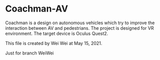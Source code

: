 # Coachman-AV
Coachman is a design on autonomous vehicles which try to improve the interaction between AV and pedestrians. The project is designed for VR environment. The target device is Oculus Quest2.

This file is created by Wei Wei at May 15, 2021.

Just for branch WeiWei